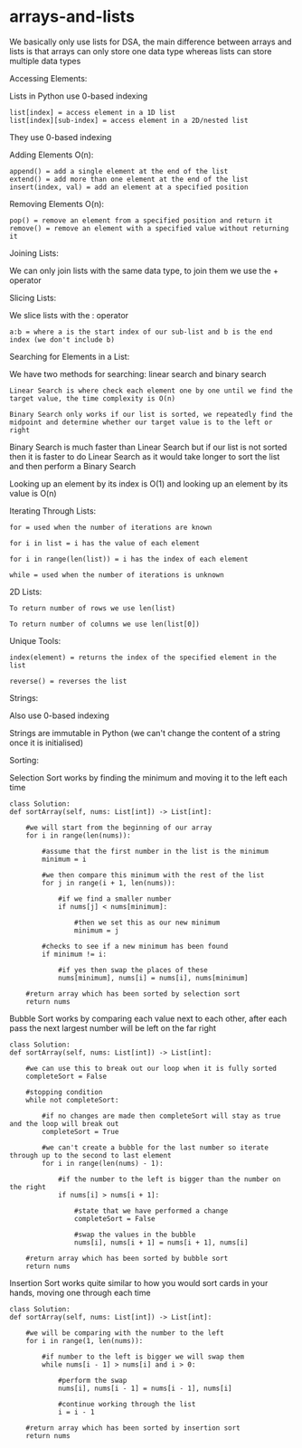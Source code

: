 # arrays-and-lists

We basically only use lists for DSA, the main difference between arrays and lists is that arrays can only store one data type whereas lists can store multiple data types

Accessing Elements:

Lists in Python use 0-based indexing

    list[index] = access element in a 1D list 
    list[index][sub-index] = access element in a 2D/nested list

They use 0-based indexing

Adding Elements O(n):

    append() = add a single element at the end of the list
    extend() = add more than one element at the end of the list
    insert(index, val) = add an element at a specified position
    
Removing Elements O(n):

    pop() = remove an element from a specified position and return it
    remove() = remove an element with a specified value without returning it
    
Joining Lists:

We can only join lists with the same data type, to join them we use the + operator

Slicing Lists:

We slice lists with the : operator

    a:b = where a is the start index of our sub-list and b is the end index (we don't include b)
    
Searching for Elements in a List:

We have two methods for searching: linear search and binary search

    Linear Search is where check each element one by one until we find the target value, the time complexity is O(n)

    Binary Search only works if our list is sorted, we repeatedly find the midpoint and determine whether our target value is to the left or right

Binary Search is much faster than Linear Search but if our list is not sorted then it is faster to do Linear Search as it would take longer to sort the list and then perform a Binary Search
    
Looking up an element by its index is O(1) and looking up an element by its value is O(n)

Iterating Through Lists:

    for = used when the number of iterations are known
    
    for i in list = i has the value of each element
    
    for i in range(len(list)) = i has the index of each element
    
    while = used when the number of iterations is unknown

2D Lists:

    To return number of rows we use len(list)
    
    To return number of columns we use len(list[0])

Unique Tools:

    index(element) = returns the index of the specified element in the list
    
    reverse() = reverses the list
    
  
Strings:

Also use 0-based indexing

Strings are immutable in Python (we can't change the content of a string once it is initialised)


Sorting:

Selection Sort works by finding the minimum and moving it to the left each time

    class Solution:
    def sortArray(self, nums: List[int]) -> List[int]:
        
        #we will start from the beginning of our array
        for i in range(len(nums)):
            
            #assume that the first number in the list is the minimum
            minimum = i
            
            #we then compare this minimum with the rest of the list
            for j in range(i + 1, len(nums)):
                
                #if we find a smaller number
                if nums[j] < nums[minimum]:
                    
                    #then we set this as our new minimum
                    minimum = j
            
            #checks to see if a new minimum has been found
            if minimum != i:
                
                #if yes then swap the places of these
                nums[minimum], nums[i] = nums[i], nums[minimum]
        
        #return array which has been sorted by selection sort
        return nums
        
Bubble Sort works by comparing each value next to each other, after each pass the next largest number will be left on the far right

    class Solution:
    def sortArray(self, nums: List[int]) -> List[int]:
    
        #we can use this to break out our loop when it is fully sorted
        completeSort = False

        #stopping condition
        while not completeSort:

            #if no changes are made then completeSort will stay as true and the loop will break out
            completeSort = True

            #we can't create a bubble for the last number so iterate through up to the second to last element
            for i in range(len(nums) - 1):

                #if the number to the left is bigger than the number on the right
                if nums[i] > nums[i + 1]:

                    #state that we have performed a change
                    completeSort = False

                    #swap the values in the bubble
                    nums[i], nums[i + 1] = nums[i + 1], nums[i]

        #return array which has been sorted by bubble sort
        return nums
        
Insertion Sort works quite similar to how you would sort cards in your hands, moving one through each time

    class Solution:
    def sortArray(self, nums: List[int]) -> List[int]:
    
        #we will be comparing with the number to the left
        for i in range(1, len(nums)):
            
            #if number to the left is bigger we will swap them
            while nums[i - 1] > nums[i] and i > 0:
                
                #perform the swap
                nums[i], nums[i - 1] = nums[i - 1], nums[i]
                
                #continue working through the list
                i = i - 1
        
        #return array which has been sorted by insertion sort
        return nums
        
